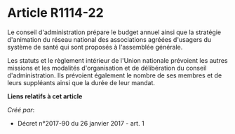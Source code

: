 # Article R1114-22

Le  conseil d'administration prépare le budget annuel ainsi que la  stratégie d'animation du réseau national des associations
agréées  d'usagers du système de santé qui sont proposés à l'assemblée générale. 

Les statuts et le règlement intérieur de l'Union nationale prévoient  les autres missions et les modalités d'organisation et
de délibération  du conseil d'administration. Ils prévoient également le nombre de ses  membres et de leurs suppléants ainsi
que la durée de leur mandat.

**Liens relatifs à cet article**

_Créé par_:

  - Décret n°2017-90 du 26 janvier 2017 - art. 1

